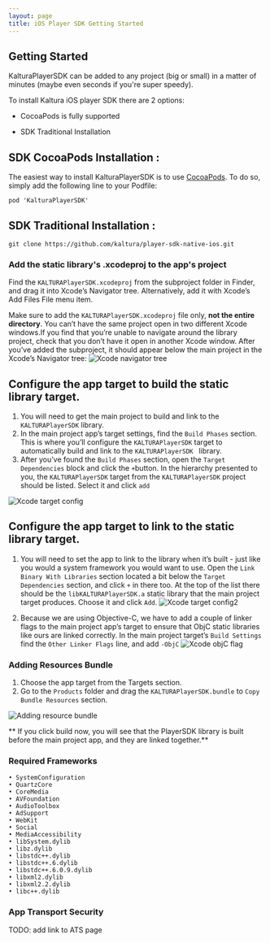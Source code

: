 ```yaml
---
layout: page
title: iOS Player SDK Getting Started 
---
```




## Getting Started

KalturaPlayerSDK can be added to any project (big or small) in a matter of minutes (maybe even seconds if you're super speedy). 

To install Kaltura iOS player SDK there are 2 options:

* CocoaPods is fully supported

* SDK Traditional Installation




## SDK CocoaPods Installation :

The easiest way to install KalturaPlayerSDK is to use [CocoaPods](https://cocoapods.org/). To do so, simply add the following line to your Podfile:

```
pod 'KalturaPlayerSDK'
```




## SDK Traditional Installation :

```
git clone https://github.com/kaltura/player-sdk-native-ios.git
```

### Add the static library's .xcodeproj to the app's project
Find the ```KALTURAPlayerSDK.xcodeproj``` from the subproject folder in Finder, and drag it into Xcode’s Navigator tree. Alternatively, add it with Xcode’s Add Files File menu item.



Make sure to add the ```KALTURAPlayerSDK.xcodeproj``` file only, **not the entire directory**. You can’t have the same project open in two different Xcode windows.If you find that you’re unable to navigate around the library project, check that you don’t have it open in another Xcode window. After you’ve added the subproject, it should appear below the main project in the Xcode’s Navigator tree:
![Xcode navigator tree](https://camo.githubusercontent.com/1f46c83ca7f3e9c76f1509ddc041e3964e63f3c7/687474703a2f2f6b6e6f776c656467652e6b616c747572612e636f6d2f73697465732f64656661756c742f66696c65732f7374796c65732f6c617267652f7075626c69632f78636f6465747265652e706e67)

## Configure the app target to build the static library target.

1. You will need to get the main project to build and link to the ```KALTURAPlayerSDK``` library.
2. In the main project app’s target settings, find the ```Build Phases``` section. This is where you’ll configure the ```KALTURAPlayerSDK``` target to automatically build and link to the ```KALTURAPlayerSDK ``` library.
3. After you’ve found the ```Build Phases``` section, open the ```Target Dependencies``` block and click the ```+```button. In the hierarchy presented to you, the ```KALTURAPlayerSDK``` target from the ```KALTURAPlayerSDK``` project should be listed. Select it and click ```add```

![Xcode target config](https://camo.githubusercontent.com/d35c79ce9a0d01ad3a45a94362da413ed4afa403/687474703a2f2f6b6e6f776c656467652e6b616c747572612e636f6d2f73697465732f64656661756c742f66696c65732f7374796c65732f6c617267652f7075626c69632f616464446570656e64656e6369652e6a7067)

## Configure the app target to link to the static library target.
1. You will need to set the app to link to the library when it’s built - just like you would a system framework you would want to use. Open the ```Link Binary With Libraries``` section located a bit below the ```Target Dependencies``` section, and click ```+``` in there too. At the top of the list there should be the ```libKALTURAPlayerSDK.a``` static library that the main project target produces. Choose it and click ```Add```.
![Xcode target config2](https://camo.githubusercontent.com/acea3bcfbe47b0cc2e37796807d23c617723822f/687474703a2f2f6b6e6f776c656467652e6b616c747572612e636f6d2f73697465732f64656661756c742f66696c65732f7374796c65732f6c617267652f7075626c69632f6c696e6b546f53444b2e6a7067)

2. Because we are using Objective-C, we have to add a couple of linker flags to the main project app’s target to ensure that ObjC static libraries like ours are linked correctly. In the main project target’s ```Build Settings``` find the ```Other Linker Flags``` line, and add ```-ObjC``` 
![Xcode objC flag](https://camo.githubusercontent.com/a79c30cac8e6ff20b85c2db05391fb5888706966/687474703a2f2f6b6e6f776c656467652e6b616c747572612e636f6d2f73697465732f64656661756c742f66696c65732f7374796c65732f6c617267652f7075626c69632f616464696e674f626a435f666c61672e6a7067)

### Adding Resources Bundle

1. Choose the app target from the Targets section.
2. Go to the ```Products``` folder and drag the ```KALTURAPlayerSDK.bundle``` to ```Copy Bundle Resources``` section.

![Adding resource bundle](https://camo.githubusercontent.com/bd7958d4ca8e7c7ce8ca1dac1a6b1c1c6c08c078/687474703a2f2f6b6e6f776c656467652e6b616c747572612e636f6d2f73697465732f64656661756c742f66696c65732f7374796c65732f6c617267652f7075626c69632f42756e646c652e706e67)

** If you click build now, you will see that the PlayerSDK library is built before the main project app, and they are linked together.**

### Required Frameworks
```
• SystemConfiguration
• QuartzCore
• CoreMedia
• AVFoundation
• AudioToolbox
• AdSupport
• WebKit
• Social
• MediaAccessibility
• libSystem.dylib
• libz.dylib
• libstdc++.dylib
• libstdc++.6.dylib
• libstdc++.6.0.9.dylib
• libxml2.dylib
• libxml2.2.dylib
• libc++.dylib
```

### App Transport Security 
TODO: add link to ATS page 
